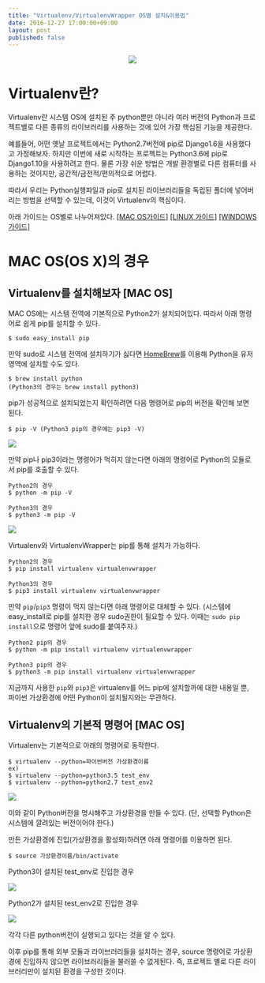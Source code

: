 ```yaml
---
title: "Virtualenv/VirtualenvWrapper OS별 설치&이용법"
date: 2016-12-27 17:00:00+09:00
layout: post
published: false
---
```


<p align="center">
<img src="http://aeguana.com/blog/wp-content/uploads/2015/06/python-virtualenv.jpg" style="max-height:250px;" />
</p>

# Virtualenv란?

Virtualenv란 시스템 OS에 설치된 주 python뿐만 아니라 여러 버전의 Python과 프로젝트별로 다른 종류의 라이브러리를 사용하는 것에 있어 가장 핵심된 기능을 제공한다.

예를들어, 어떤 옛날 프로젝트에서는 Python2.7버전에 pip로 Django1.6을 사용했다고 가정해보자. 하지만 이번에 새로 시작하는 프로젝트는 Python3.6에 pip로 Django1.10을 사용하려고 한다. 물론 가장 쉬운 방법은 개발 환경별로 다른 컴퓨터를 사용하는 것이지만, 공간적/금전적/편의적으로 어렵다.

따라서 우리는 Python실행파일과 pip로 설치된 라이브러리들을 독립된 폴더에 넣어버리는 방법을 선택할 수 있는데, 이것이 Virtualenv의 핵심이다.

아래 가이드는 OS별로 나누어져있다. [\[MAC OS가이드\]](#macos) [\[LINUX 가이드\]](#linux) [\[WINDOWS 가이드\]](#windows)

<span id="macos"></span>

# MAC OS(OS X)의 경우

## Virtualenv를 설치해보자 [MAC OS]

MAC OS에는 시스템 전역에 기본적으로 Python2가 설치되어있다. 따라서 아래 명령어로 쉽게 pip를 설치할 수 있다.

```
$ sudo easy_install pip
```

만약 sudo로 시스템 전역에 설치하기가 싫다면 [HomeBrew](http://brew.sh/)를 이용해 Python을 유저영역에 설치할 수도 있다.

```
$ brew install python
(Python3의 경우는 brew install python3)
```

pip가 성공적으로 설치되었는지 확인하려면 다음 명령어로 pip의 버전을 확인해 보면 된다.

```
$ pip -V (Python3 pip의 경우에는 pip3 -V)
```

![](https://www.dropbox.com/s/ouazxdbx2ql7cxa/%EC%8A%A4%ED%81%AC%EB%A6%B0%EC%83%B7%202016-12-27%2017.56.54.png?dl=1)

만약 pip나 pip3이라는 명령어가 먹히지 않는다면 아래의 명령어로 Python의 모듈로서 pip를 호출할 수 있다.

```
Python2의 경우
$ python -m pip -V

Python3의 경우
$ python3 -m pip -V
```

![](https://www.dropbox.com/s/1iq7nss1tgenriu/%EC%8A%A4%ED%81%AC%EB%A6%B0%EC%83%B7%202016-12-27%2017.57.57.png?dl=1)

Virtualenv와 VirtualenvWrapper는 pip를 통해 설치가 가능하다.

```
Python2의 경우
$ pip install virtualenv virtualenvwrapper

Python3의 경우
$ pip3 install virtualenv virtualenvwrapper
```

만약 `pip`/`pip3` 명령이 먹지 않는다면 아래 명령어로 대체할 수 있다.
(시스템에 easy_install로 pip를 설치한 경우 sudo권한이 필요할 수 있다. 이때는 `sudo pip install`으로 명령어 앞에 sudo를 붙여주자.)

```
Python2 pip의 경우
$ python -m pip install virtualenv virtualenvwrapper

Python3 pip의 경우
$ python3 -m pip install virtualenv virtualenvwrapper
```

지금까지 사용한 `pip`와 `pip3`은 virtualenv를 어느 pip에 설치할까에 대한 내용일 뿐, 파이썬 가상환경에 어떤 Python이 설치될지와는 무관하다.

## Virtualenv의 기본적 명령어 [MAC OS]

Virtualenv는 기본적으로 아래의 명령어로 동작한다.

```
$ virtualenv --python=파이썬버전 가상환경이름
ex)
$ virtualenv --python=python3.5 test_env
$ virtualenv --python=python2.7 test_env2
```

![](https://www.dropbox.com/s/hehcdglqiu14mik/%EC%8A%A4%ED%81%AC%EB%A6%B0%EC%83%B7%202016-12-27%2018.13.11.png?dl=1)

이와 같이 Python버전을 명시해주고 가상환경을 만들 수 있다. (단, 선택할 Python은 시스템에 깔려있는 버전이어야 한다.)

만든 가상환경에 진입(가상환경을 활성화)하려면 아래 명령어를 이용하면 된다.

```
$ source 가상환경이름/bin/activate
```

Python3이 설치된 test_env로 진입한 경우

![](https://www.dropbox.com/s/xiymbhfyezjj6wa/%EC%8A%A4%ED%81%AC%EB%A6%B0%EC%83%B7%202016-12-27%2018.14.28.png?dl=1)

Python2가 설치된 test_env2로 진입한 경우

![](https://www.dropbox.com/s/ovxyqj9ig38433h/%EC%8A%A4%ED%81%AC%EB%A6%B0%EC%83%B7%202016-12-27%2018.15.53.png?dl=1)

각각 다른 python버전이 실행되고 있다는 것을 알 수 있다.

이후 pip를 통해 외부 모듈과 라이브러리들을 설치하는 경우, source 명령어로 가상환경에 진입하지 않으면 라이브러리들을 불러쓸 수 없게된다. 즉, 프로젝트 별로 다른 라이브러리만이 설치된 환경을 구성한 것이다.


